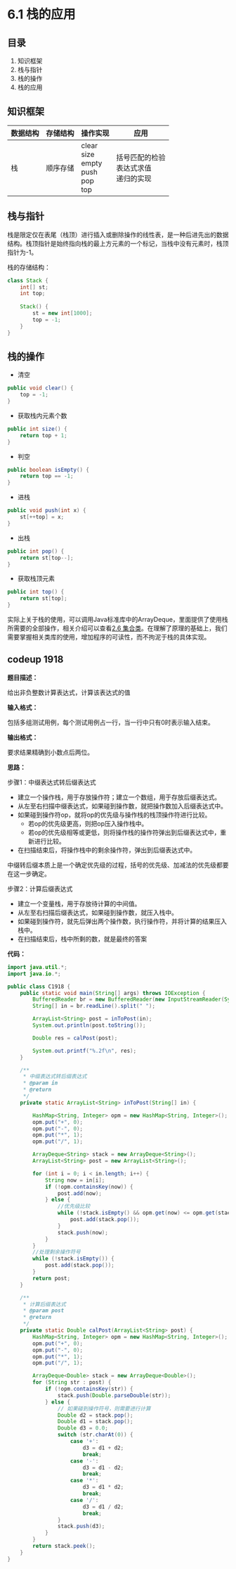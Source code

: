# 6.1 栈的应用

## 目录

1. 知识框架
2. 栈与指针
3. 栈的操作
4. 栈的应用



## 知识框架

| 数据结构 | 存储结构 | 操作实现                                               | 应用                                           |
| -------- | -------- | ------------------------------------------------------ | ---------------------------------------------- |
| 栈       | 顺序存储 | clear<br />size<br />empty<br />push<br />pop<br />top | 括号匹配的检验<br />表达式求值<br />递归的实现 |



## 栈与指针

栈是限定仅在表尾（栈顶）进行插入或删除操作的线性表，是一种后进先出的数据结构。栈顶指针是始终指向栈的最上方元素的一个标记，当栈中没有元素时，栈顶指针为-1。

栈的存储结构：

```java
class Stack {
    int[] st;
    int top;
    
    Stack() {
        st = new int[1000];
        top = -1;
    }
}
```



## 栈的操作

* 清空

```java
public void clear() {
    top = -1;
}
```

* 获取栈内元素个数

```java
public int size() {
	return top + 1;
}
```

* 判空

```java
public boolean isEmpty() {
    return top == -1;
}
```

* 进栈

```java
public void push(int x) {
    st[++top] = x;
}
```

* 出栈

```java
public int pop() {
    return st[top--];
}
```

* 获取栈顶元素

```java
public int top() {
    return st[top];
}
```



实际上关于栈的使用，可以调用Java标准库中的ArrayDeque，里面提供了使用栈所需要的全部操作，相关介绍可以查看[2.6 集合类](2.6集合类.md)。在理解了原理的基础上，我们需要掌握相关类库的使用，增加程序的可读性，而不拘泥于栈的具体实现。



## codeup 1918

**题目描述：**

给出非负整数计算表达式，计算该表达式的值

**输入格式：**

包括多组测试用例，每个测试用例占一行，当一行中只有0时表示输入结束。

**输出格式：**

要求结果精确到小数点后两位。

**思路：**

步骤1：中缀表达式转后缀表达式

* 建立一个操作栈，用于存放操作符；建立一个数组，用于存放后缀表达式。
* 从左至右扫描中缀表达式，如果碰到操作数，就把操作数加入后缀表达式中。
* 如果碰到操作符op，就将op的优先级与操作栈的栈顶操作符进行比较。
  * 若op的优先级更高，则把op压入操作栈中。
  * 若op的优先级相等或更低，则将操作栈的操作符弹出到后缀表达式中，重新进行比较。
* 在扫描结束后，将操作栈中的剩余操作符，弹出到后缀表达式中。

中缀转后缀本质上是一个确定优先级的过程，括号的优先级、加减法的优先级都要在这一步确定。



步骤2：计算后缀表达式

* 建立一个变量栈，用于存放待计算的中间值。
* 从左至右扫描后缀表达式，如果碰到操作数，就压入栈中。
* 如果碰到操作符，就先后弹出两个操作数，执行操作符，并将计算的结果压入栈中。
* 在扫描结束后，栈中所剩的数，就是最终的答案



**代码：**

```java
import java.util.*;
import java.io.*;

public class C1918 {
    public static void main(String[] args) throws IOException {
        BufferedReader br = new BufferedReader(new InputStreamReader(System.in));
        String[] in = br.readLine().split(" ");

        ArrayList<String> post = inToPost(in);
        System.out.println(post.toString());

        Double res = calPost(post);

        System.out.printf("%.2f\n", res);
    }

    /**
     * 中缀表达式转后缀表达式
     * @param in
     * @return
     */
    private static ArrayList<String> inToPost(String[] in) {

        HashMap<String, Integer> opm = new HashMap<String, Integer>();
        opm.put("+", 0);
        opm.put("-", 0);
        opm.put("*", 1);
        opm.put("/", 1);

        ArrayDeque<String> stack = new ArrayDeque<String>();
        ArrayList<String> post = new ArrayList<String>();

        for (int i = 0; i < in.length; i++) {
            String now = in[i];
            if (!opm.containsKey(now)) {
                post.add(now);
            } else {
                //优先级比较
                while (!stack.isEmpty() && opm.get(now) <= opm.get(stack.peek())) {
                    post.add(stack.pop());
                }
                stack.push(now);
            }
        }
        //处理剩余操作符号
        while (!stack.isEmpty()) {
            post.add(stack.pop());
        }
        return post;
    }

    /**
     * 计算后缀表达式
     * @param post
     * @return
     */
    private static Double calPost(ArrayList<String> post) {
        HashMap<String, Integer> opm = new HashMap<String, Integer>();
        opm.put("+", 0);
        opm.put("-", 0);
        opm.put("*", 1);
        opm.put("/", 1);

        ArrayDeque<Double> stack = new ArrayDeque<Double>();
        for (String str : post) {
            if (!opm.containsKey(str)) {
                stack.push(Double.parseDouble(str));
            } else {
                // 如果碰到操作符号，则需要进行计算
                Double d2 = stack.pop();
                Double d1 = stack.pop();
                Double d3 = 0.0;
                switch (str.charAt(0)) {
                    case '+':
                        d3 = d1 + d2;
                        break;
                    case '-':
                        d3 = d1 - d2;
                        break;
                    case '*':
                        d3 = d1 * d2;
                        break;
                    case '/':
                        d3 = d1 / d2;
                        break;
                }
                stack.push(d3);
            }
        }
        return stack.peek();
    }
}

```

